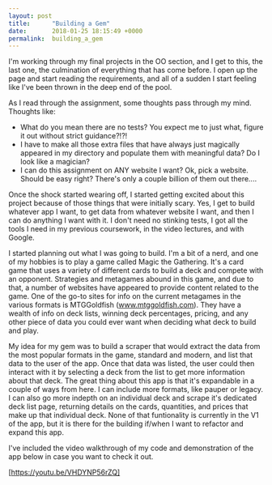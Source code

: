 ```yaml
---
layout: post
title:      "Building a Gem"
date:       2018-01-25 18:15:49 +0000
permalink:  building_a_gem
---
```



I'm working through my final projects in the OO section, and I get to this, the last one, the culmination of everything that has come before. I open up the page and start reading the requirements, and all of a sudden I start feeling like I've been thrown in the deep end of the pool. 

As I read through the assignment, some thoughts pass through my mind. Thoughts like:
* What do you mean there are no tests? You expect me to just what, figure it out without strict guidance?!?!
* I have to make all those extra files that have always just magically appeared in my directory and populate them with meaningful data? Do I look like a magician?
* I can do this assignment on ANY website I want? Ok, pick a website. Should be easy right? There's only a couple billion of them out there....

Once the shock started wearing off, I started getting excited about this project because of those things that were initially scary. Yes, I get to build whatever app I want, to get data from whatever website I want, and then I can do anything I want with it. I don't need no stinking tests, I got all the tools I need in my previous coursework, in the video lectures, and with Google.

I started planning out what I was going to build. I'm a bit of a nerd, and one of my hobbies is to play a game called Magic the Gathering. It's a card game that uses a variety of different cards to build a deck and compete with an opponent. Strategies and metagames abound in this game, and due to that, a number of websites have appeared to provide content related to the game. One of the go-to sites for info on the current metagames in the various formats is MTGGoldfish (www.mtggoldfish.com). They have a wealth of info on deck lists, winning deck percentages, pricing, and any other piece of data you could ever want when deciding what deck to build and play. 

My idea for my gem was to build a scraper that would extract the data from the most popular formats in the game, standard and modern, and list that data to the user of the app. Once that data was listed, the user could then interact with it by selecting a deck from the list to get more information about that deck. The great thing about this app is that it's expandable in a couple of ways from here. I can include more formats, like pauper or legacy. I can also go more indepth on an individual deck and scrape it's dedicated deck list page, returning details on the cards, quantities, and prices that make up that individual deck. None of that funtionality is currently in the V1 of the app, but it is there for the building if/when I want to refactor and expand this app.

I've included the video walkthrough of my code and demonstration of the app below in case you want to check it out.  

[https://youtu.be/VHDYNP56rZQ]
